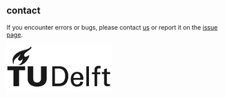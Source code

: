 
## contact

If you encounter errors or bugs, please contact [us](mailto:h.ledoux@tudelft.nl) or report it on the [issue page](https://github.com/tudelft-gist/val3dity/issues).

![](/static/tudlogo.png)